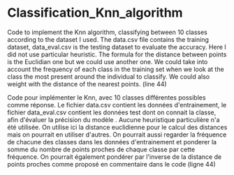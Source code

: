 # Classification_Knn_algorithm
Code to implement the Knn algorithm, classifying between 10 classes according to the dataset I used. 
The data.csv file contains the training dataset, data_eval.csv is the testing dataset to evaluate the accuracy.
Here I did not use particular heuristic. The formula for the distance between points is the Euclidian one but
we could use another one.
We could take into account the frequency of each class in the training set when we look at the class the most 
present around the individual to classify. 
We could also weight with the distance of the nearest points. (line 44)


Code pour implémenter le Knn, avec 10 classes différentes possibles comme réponse. Le fichier data.csv
contient les données d'entrainement, le fichier data_eval.csv contient les données test dont on connait la classe,
afin d'évaluer la précision du modèle .
Aucune heuristique particulière n'a été utilisée. On utilise ici la distance euclidienne pour le calcul 
des distances mais on pourrait en utiliser d'autres.
On pourrait aussi regarder la fréquence de chacune des classes dans les données d'entrainement et ponderer 
la somme du nombre de points proches de chaque classe par cette fréquence.
On pourrait également pondérer par l'inverse de la distance de points proches comme proposé en commentaire
dans le code (ligne 44)

